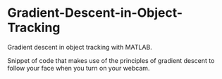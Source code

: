 # Gradient-Descent-in-Object-Tracking
Gradient descent in object tracking with MATLAB.

Snippet of code that makes use of the principles of gradient descent to follow your face when you turn on your webcam.
